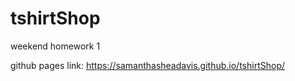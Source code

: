 # tshirtShop
weekend homework 1

github pages link: https://samanthasheadavis.github.io/tshirtShop/

